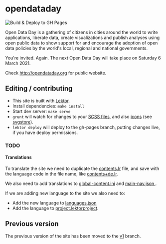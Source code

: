 # opendataday

![Build & Deploy to GH Pages](https://github.com/okfn/opendataday/workflows/Build%20&%20Deploy%20to%20GH%20Pages/badge.svg?branch=master)

Open Data Day is a gathering of citizens in cities around the world to write applications, liberate data, create visualizations and publish analyses using open public data to show support for and encourage the adoption of open data policies by the world's local, regional and national governments.

You're invited. Again. The next Open Data Day will take place on Saturday 6 March 2021.

Check <http://opendataday.org> for public website.

## Editing / contributing

* This site is built with [Lektor](https://www.getlektor.com/).
* Install dependencies: `make install`
* Start dev server: `make serve`
* `grunt` will watch for changes to your [SCSS files](https://github.com/okfn/opendataday/tree/master/assets/scss), and also [icons](https://github.com/okfn/opendataday/tree/master/assets/icons) (see [svgstore](https://github.com/FWeinb/grunt-svgstore)).
* `lektor deploy` will deploy to the gh-pages branch, putting changes live, if you have deploy permissions.

### TODO

#### Translations

To translate the site we need to duplicate the [contents.lr](https://github.com/okfn/opendataday/blob/master/content/contents.lr) file, and save with the language code in the file name, like [contents+de.lr](https://github.com/okfn/opendataday/blob/master/content/contents%2Bde.lr).

We also need to add translations to [global-content.ini](https://github.com/okfn/opendataday/blob/master/databags/global-content.ini) and [main-nav.json
](https://github.com/okfn/opendataday/blob/master/databags/main-nav.json).

If we are adding new language to the site we also need to:

- Add the new language to [languages.json](https://github.com/okfn/opendataday/blob/master/databags/languages.json)
- Add the language to [project.lektorproject](https://github.com/okfn/opendataday/blob/master/project.lektorproject).

## Previous version

The previous version of the site has been moved to the [v1](https://github.com/okfn/opendataday/tree/v1) branch.
